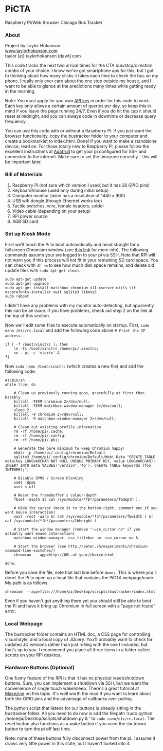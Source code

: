 # PiCTA
Raspberry Pi/Web Browser Chicago Bus Tracker

### About

Project by Taylor Hokanson  
www.taylorhokanson.com  
taylor [at] taylorhokanson [dawt] com 

This code tracks the next two arrival times for the CTA
bus/stop/direction combo of your choice. I know we've got smartphone aps
for this, but I got to thinking
about how many clicks it takes each time to check the bus on my phone. I really
only ever care about the one stop outside my house, and I want to be
able to glance at the predictions many times while getting ready in the
morning.

Note: You must apply for you own 
[API key](http://www.transitchicago.com/developers/traintrackerapply.aspx) 
in order for this code to work. Each key only allows a certain amount of
queries per day, so keep this in mind if you leave the page running
24/7. Even if you do hit the cap it should reset at midnight, and you
can always code in downtime or decrease query frequency.

You can use this code with or without a Raspberry Pi. If you just want
the browser functionality, copy the bustracker folder to your computer and
create a bookmarklet to index.html. Done! If you want to make a standalone
device, read on. For those totally new to Raspberry Pi, please follow the
excellent instructions at
[Adafruit](https://learn.adafruit.com/category/raspberry-pi) to get your
pi configured for SSH and connected to the internet. Make sure to set
the timezone correctly - this will be important later.

### Bill of Materials

1. Raspberry Pi (not sure which version I used, but it has 26 GPIO pins)
2. Keyboard/mouse (used only during initial setup)
3. Computer monitor (mine has a resolution of 1440 x 900)
4. USB wifi dongle (though Ethernet works too)
5. Tactile switches, wire, female headers, solder
6. Video cable (depending on your setup)
7. RPi power source
8. 4GB SD card

### Set up Kiosk Mode

First we'll teach the Pi to boot automatically and head straight for a
fullscreen Chromium window (see 
[this link](http://blogs.wcode.org/2013/09/howto-boot-your-raspberry-pi-into-a-fullscreen-browser-kiosk/#comments-toggle)
for more info). The following commands assume your are logged in to
your pi via SSH. Note that RPi will not warn you if this process will
not fit in your remaining SD card space. You can check with `df -m` to
see how much disk space remains, and delete old update files with `sudo
apt-get clean`.

```
sudo apt-get update
sudo apt-get upgrade
sudo apt-get install matchbox chromium x11-xserver-utils ttf-mscorefonts-installer xwit sqlite3 libnss3
sudo reboot
```

I didn't have any problems with my monitor auto-detecting, but
apparently this can be an issue. If you have problems, check out step 2
on the link at the top of this section.

Now we'll edit some files to execute automatically on startup. First,
`sudo nano /etc/rc.local` and add the following code above `# Print the IP
address`:

```
if [ -f /boot/xinitrc ]; then
	ln -fs /boot/xinitrc /home/pi/.xinitrc;
	su - pi -c 'startx' &
fi
```

Now `sudo nano /boot/xinitrc` (which creates a new file) and add the following code:

```
#!/bin/sh
while true; do

	# Clean up previously running apps, gracefully at first then harshly
	killall -TERM chromium 2>/dev/null;
	killall -TERM matchbox-window-manager 2>/dev/null;
	sleep 2;
	killall -9 chromium 2>/dev/null;
	killall -9 matchbox-window-manager 2>/dev/null;

	# Clean out existing profile information
	rm -rf /home/pi/.cache;
	rm -rf /home/pi/.config;
	rm -rf /home/pi/.pki;

	# Generate the bare minimum to keep Chromium happy!
	mkdir -p /home/pi/.config/chromium/Default
	sqlite3 /home/pi/.config/chromium/Default/Web\ Data "CREATE TABLE meta(key LONGVARCHAR NOT NULL UNIQUE PRIMARY KEY, value LONGVARCHAR); INSERT INTO meta VALUES('version','46'); CREATE TABLE keywords (foo INTEGER);";

	# Disable DPMS / Screen blanking
	xset -dpms
	xset s off

	# Reset the framebuffer's colour-depth
	fbset -depth $( cat /sys/module/*fb*/parameters/fbdepth );

	# Hide the cursor (move it to the bottom-right, comment out if you want mouse interaction)
	xwit -root -warp $( cat /sys/module/*fb*/parameters/fbwidth ) $( cat /sys/module/*fb*/parameters/fbheight )

	# Start the window manager (remove "-use_cursor no" if you actually want mouse interaction)
	matchbox-window-manager -use_titlebar no -use_cursor no &

	# Start the browser (See http://peter.sh/experiments/chromium-command-line-switches/)
	chromium  --app=http://URL.of.your/choice.html

done;
```

Before you save the file, note that last line before `done;`. This is
where you'll direct the Pi to open up a local file that contains the
PiCTA webpage/code. My path is as follows:

```
chromium  --app=file:///home/pi/Desktop/scripts/bustracker/index.html
```

Even if you haven't got anything there yet you should still be able to
boot the Pi and have it  bring up Chromium in full screen with a "page
not found" error.

### Local Webpage

The bustracker folder contains an HTML doc, a CSS page for controlling
visual style, and a local copy of JQuery. You'll probably want to check
for updated JQ versions rather than just rolling with the one I
included, but that's up to you. I recommend you place all three items in
a folder called scripts on your RPi desktop.

### Hardware Buttons (Optional)

One funny feature of the RPi is that it has no physical reset/shutdown buttons.
Sure, you can implement a shutdown via SSH, but we want the convenience
of single touch wake/sleep. There's a great tutorial at 
[Makezine](http://makezine.com/projects/tutorial-raspberry-pi-gpio-pins-and-python/) 
on this topic. It's well worth the read if you want to learn about both
the GPIO pins and the advantage of callbacks over polling.

The python script that listens for our buttons is already sitting in the
bustracker folder. All you need to do now is add the filepath
'sudo python /home/pi/Desktop/scripts/shutdown.py & '
to `sudo nano/etc/rc.local`. The reset button also functions as a wake
button if you used the shutdown button to turn the pi off last time.

Note: none of these buttons fully disconnect power from the pi. I assume
it draws very little power in this state, but I haven't looked into it.